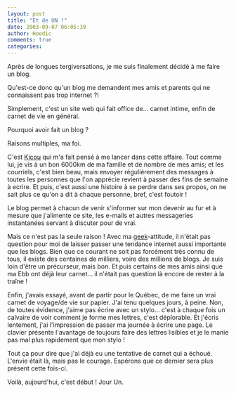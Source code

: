 ```yaml
---
layout: post
title: "Et de UN !"
date: 2003-09-07 06:05:39
author: Hoedic
comments: true
categories: 
---
```



Après de longues tergiversations, je me suis finalement décidé à me faire un blog.

Qu'est-ce donc qu'un blog me demandent mes amis et parents qui ne connaissent pas trop internet ?!

Simplement, c'est un site web qui fait office de... carnet intime, enfin de carnet de vie en général.

Pourquoi avoir fait un blog ?

Raisons multiples, ma foi. 

C'est [Kicou](http://blog.kicou.com) qui m'a fait pensé à me lancer dans cette affaire. Tout comme lui, je vis à un bon 6000km de ma famille et de nombre de mes amis; et les courriels, c'est bien beau, mais envoyer régulièrement des messages à toutes les personnes que l'on apprécie revient à passer des fins de semaine à ecrire. Et puis, c'est aussi une histoire à se perdre dans ses propos, on ne sait plus ce qu'on a dit à chaque personne, bref, c'est foutoir !

Le blog permet à chacun de venir s'informer sur mon devenir au fur et à mesure que j'alimente ce site, les e-mails et autres messageries instantanées servant à discuter pour de vrai.

Mais ce n'est pas la seule raison ! Avec ma <acronym><a href="http://fr.wikipedia.org/wiki/Geek" target="_blank" title="Geek definition">geek</a></acronym>-attitude, il n'était pas question pour moi de laisser passer une tendance internet aussi importante que les blogs. Bien que ce courant ne soit pas forcément très connu de tous, il existe des centaines de milliers, voire des millions de blogs. Je suis loin d'être un précurseur, mais bon. Et puis certains de mes amis ainsi que ma Ebb ont déjà leur carnet... il n'était pas question là encore de rester à la traîne !

Enfin, j'avais essayé, avant de partir pour le Québec, de me faire un vrai carnet de voyage/de vie sur papier. J'ai tenu quelques jours, à peine. Non, de toutes évidence, j'aime pas écrire avec un stylo... c'est à chaque fois un calvaire de voir comment je forme mes lettres, c'est déplorable. Et j'écris lentement, j'ai l'impression de passer ma journée à écrire une page. Le clavier présente l'avantage de toujours faire des lettres lisibles et je le manie pas mal plus rapidement que mon stylo !

Tout ça pour dire que j'ai déjà eu une tentative de carnet qui a échoué. L'envie était là, mais pas le courage. Espérons que ce dernier sera plus présent cette fois-ci.

Voilà, aujourd'hui, c'est début ! Jour Un.